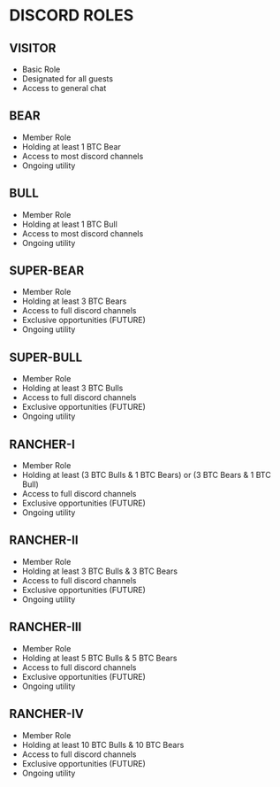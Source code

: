 # DISCORD ROLES

## VISITOR

* Basic Role
* Designated for all guests
* Access to general chat

## BEAR

* Member Role
* Holding at least 1 BTC Bear
* Access to most discord channels
* Ongoing utility

## BULL

* Member Role
* Holding at least 1 BTC Bull&#x20;
* Access to most discord channels
* Ongoing utility

## SUPER-BEAR

* Member Role
* Holding at least 3 BTC Bears
* Access to full discord channels
* Exclusive opportunities (FUTURE)
* Ongoing utility

## SUPER-BULL

* Member Role
* Holding at least 3 BTC Bulls
* Access to full discord channels
* Exclusive opportunities (FUTURE)
* Ongoing utility

## RANCHER-I

* Member Role
* Holding at least (3 BTC Bulls & 1 BTC Bears) or (3 BTC Bears & 1 BTC Bull)
* Access to full discord channels
* Exclusive opportunities (FUTURE)
* Ongoing utility

## RANCHER-II

* Member Role
* Holding at least 3 BTC Bulls & 3 BTC Bears
* Access to full discord channels
* Exclusive opportunities (FUTURE)
* Ongoing utility

## RANCHER-III

* Member Role
* Holding at least 5 BTC Bulls & 5 BTC Bears
* Access to full discord channels
* Exclusive opportunities (FUTURE)
* Ongoing utility

## RANCHER-IV

* Member Role
* Holding at least 10 BTC Bulls & 10 BTC Bears
* Access to full discord channels
* Exclusive opportunities (FUTURE)
* Ongoing utility

